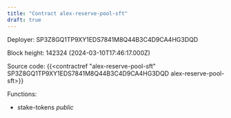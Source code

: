 ```yaml
---
title: "Contract alex-reserve-pool-sft"
draft: true
---
```

Deployer: SP3Z8GQ1TP9XY1EDS7841M8Q44B3C4D9CA4HG3DQD


 



Block height: 142324 (2024-03-10T17:46:17.000Z)

Source code: {{<contractref "alex-reserve-pool-sft" SP3Z8GQ1TP9XY1EDS7841M8Q44B3C4D9CA4HG3DQD alex-reserve-pool-sft>}}

Functions:

* stake-tokens _public_

